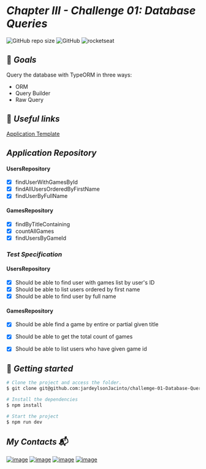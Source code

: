 # _Chapter III - Challenge 01: Database Queries_

![GitHub repo size](https://img.shields.io/github/repo-size/jardeylsonJacinto/NLW-setup)
![GitHub](https://img.shields.io/github/license/jardeylsonJacinto/NLW-setup)
![rocketseat](https://img.shields.io/static/v1?label=Taught%20by&message=Rocketseat&color=white&labelColor=8257E5)

## :dart: _Goals_

Query the database with TypeORM in three ways:

- ORM
- Query Builder
- Raw Query

## :space_invader: _Useful links_

[Application Template](https://github.com/rocketseat-education/ignite-template-database-queries)

## _Application Repository_

#### UsersRepository
- [x] findUserWithGamesById
- [x] findAllUsersOrderedByFirstName
- [x] findUserByFullName

#### GamesRepository
- [x] findByTitleContaining
- [x] countAllGames
- [x] findUsersByGameId

### _Test Specification_

#### UsersRepository
- [x] Should be able to find user with games list by user's ID
- [x] Should be able to list users ordered by first name
- [x] Should be able to find user by full name

#### GamesRepository
- [x] Should be able find a game by entire or partial given title
- [x] Should be able to get the total count of games
- [x] Should be able to list users who have given game id


## :rocket: _Getting started_

```bash
# Clone the project and access the folder.
$ git clone git@github.com:jardeylsonJacinto/challemge-01-Database-Queries.git
```
```bash
# Install the dependencies
$ npm install

# Start the project
$ npm run dev
```

## _My Contacts_ :mailbox_with_mail:
[![image](https://img.shields.io/badge/LinkedIn-0077B5?style=for-the-badge&logo=linkedin&logoColor=white)](https://www.linkedin.com/in/jardeylson-jacinto-769769156)
[![image](https://img.shields.io/badge/Instagram-E4405F?style=for-the-badge&logo=instagram&logoColor=white)](https://www.instagram.com/jardeylsonjacinto/)
[![image](https://img.shields.io/badge/Gmail-D14836?style=for-the-badge&logo=gmail&logoColor=white)](jardeylsong.m@gmail.com)
[![image](https://img.shields.io/badge/Deploy%20to%20Netlify-blue?style=for-the-badge&logo=netlify&logoColor=white
)](https://jardeylson-jacinto.netlify.app/)
